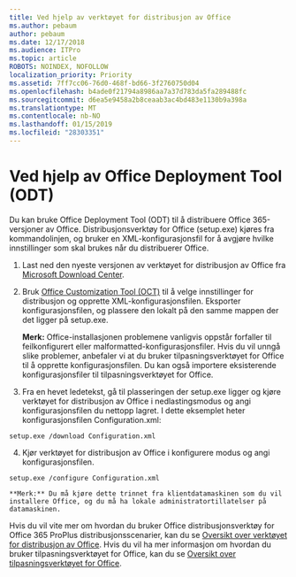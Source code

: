 ```yaml
---
title: Ved hjelp av verktøyet for distribusjon av Office
ms.author: pebaum
author: pebaum
ms.date: 12/17/2018
ms.audience: ITPro
ms.topic: article
ROBOTS: NOINDEX, NOFOLLOW
localization_priority: Priority
ms.assetid: 7ff7cc06-76d0-468f-bd66-3f2760750d04
ms.openlocfilehash: b4ade0f21794a8986aa7a37d783da5fa289488fc
ms.sourcegitcommit: d6ea5e9458a2b8ceaab3ac4bd483e1130b9a398a
ms.translationtype: MT
ms.contentlocale: nb-NO
ms.lasthandoff: 01/15/2019
ms.locfileid: "28303351"
---
```

# <a name="using-the-office-deployment-tool-odt"></a>Ved hjelp av Office Deployment Tool (ODT)

Du kan bruke Office Deployment Tool (ODT) til å distribuere Office 365-versjoner av Office. Distribusjonsverktøy for Office (setup.exe) kjøres fra kommandolinjen, og bruker en XML-konfigurasjonsfil for å avgjøre hvilke innstillinger som skal brukes når du distribuerer Office.
  
1. Last ned den nyeste versjonen av verktøyet for distribusjon av Office fra [Microsoft Download Center](http://go.microsoft.com/fwlink/p/?LinkID=626065).
    
2. Bruk [Office Customization Tool (OCT)](https://config.office.com) til å velge innstillinger for distribusjon og opprette XML-konfigurasjonsfilen. Eksporter konfigurasjonsfilen, og plassere den lokalt på den samme mappen der det ligger på setup.exe. 
    
    **Merk:** Office-installasjonen problemene vanligvis oppstår forfaller til feilkonfigurert eller malformatted-konfigurasjonsfiler. Hvis du vil unngå slike problemer, anbefaler vi at du bruker tilpasningsverktøyet for Office til å opprette konfigurasjonsfilen. Du kan også importere eksisterende konfigurasjonsfiler til tilpasningsverktøyet for Office. 
    
3. Fra en hevet ledetekst, gå til plasseringen der setup.exe ligger og kjøre verktøyet for distribusjon av Office i nedlastingsmodus og angi konfigurasjonsfilen du nettopp lagret. I dette eksemplet heter konfigurasjonsfilen Configuration.xml:
    
  ```
  setup.exe /download Configuration.xml  
  ```

4. Kjør verktøyet for distribusjon av Office i konfigurere modus og angi konfigurasjonsfilen.
    
  ```
  setup.exe /configure Configuration.xml
  ```

    **Merk:** Du må kjøre dette trinnet fra klientdatamaskinen som du vil installere Office, og du må ha lokale administratortillatelser på datamaskinen. 
    
Hvis du vil vite mer om hvordan du bruker Office distribusjonsverktøy for Office 365 ProPlus distribusjonsscenarier, kan du se [Oversikt over verktøyet for distribusjon av Office](https://docs.microsoft.com/deployoffice/overview-of-the-office-2016-deployment-tool). Hvis du vil ha mer informasjon om hvordan du bruker tilpasningsverktøyet for Office, kan du se [Oversikt over tilpasningsverktøyet for Office](https://docs.microsoft.com/DeployOffice/overview-of-the-office-customization-tool-for-click-to-run).
  

